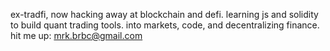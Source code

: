 ex-tradfi, now hacking away at blockchain and defi.
learning js and solidity to build quant trading tools.
into markets, code, and decentralizing finance.
hit me up: mrk.brbc@gmail.com
